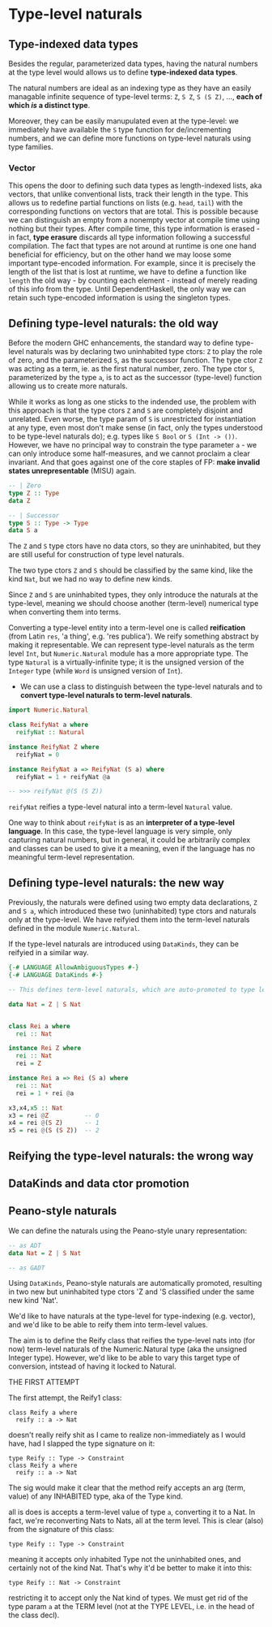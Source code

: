 # Type-level naturals

## Type-indexed data types

Besides the regular, parameterized data types, having the natural numbers at the type level would allows us to define **type-indexed data types**.

The natural numbers are ideal as an indexing type as they have an easily managable infinite sequence of type-level terms: `Z`, `S Z`, `S (S Z)`, …, **each of which *is* a distinct type**.

Moreover, they can be easily manupulated even at the type-level: we immediately have available the `S` type function for de/incrementing numbers, and we can define more functions on type-level naturals using type families.

### Vector

This opens the door to defining such data types as length-indexed lists, aka vectors, that unlike conventional lists, track their length in the type. This allows us to redefine partial functions on lists (e.g. `head`, `tail`) with the corresponding functions on vectors that are total. This is possible because we can distinguish an empty from a nonempty vector at compile time using nothing but their types. After compile time, this type information is erased - in fact, **type erasure** discards all type information following a successful compilation. The fact that types are not around at runtime is one one hand beneficial for efficiency, but on the other hand we may loose some important type-encoded information. For example, since it is precisely the length of the list that is lost at runtime, we have to define a function like `length` the old way - by counting each element - instead of merely reading of this info from the type. Until DependentHaskell, the only way we can retain such type-encoded information is using the singleton types.

## Defining type-level naturals: the old way

Before the modern GHC enhancements, the standard way to define type-level naturals was by declaring two uninhabited type ctors: `Z` to play the role of zero, and the parameterized `S`, as the successor function. The type ctor `Z` was acting as a term, ie. as the first natural number, zero. The type ctor `S`, parameterized by the type `a`, is to act as the successor (type-level) function allowing us to create more naturals.

While it works as long as one sticks to the indended use, the problem with this approach is that the type ctors `Z` and `S` are completely disjoint and unrelated. Even worse, the type param of `S` is unrestricted for instantiation at any type, even most don't make sense (in fact, only the types understood to be type-level naturals do); e.g. types like `S Bool` or `S (Int -> ())`. However, we have no principal way to constrain the type parameter `a` - we can only introduce some half-measures, and we cannot proclaim a clear invariant. And that goes against one of the core staples of FP: **make invalid states unrepresentable** (MISU) again.

```hs
-- | Zero
type Z :: Type
data Z

-- | Successor
type S :: Type -> Type
data S a
```

The `Z` and `S` type ctors have no data ctors, so they are uninhabited, but they are still useful for construction of type level naturals.

The two type ctors `Z` and `S` should be classified by the same kind, like the kind `Nat`, but we had no way to define new kinds.

Since `Z` and `S` are uninhabited types, they only introduce the naturals at the type-level, meaning we should choose another (term-level) numerical type when converting them into terms.

Converting a type-level entity into a term-level one is called **reification** (from Latin `res`, 'a thing', e.g. 'res publica'). We reify something abstract by making it representable. We can represent type-level naturals as the term level `Int`, but `Numeric.Natural` module has a more appropriate type. The type `Natural` is a virtually-infinite type; it is the unsigned version of the `Integer` type (while `Word` is unsigned version of `Int`).

* We can use a class to distinguish between the type-level naturals and to **convert type-level naturals to term-level naturals**.

```hs
import Numeric.Natural

class ReifyNat a where
  reifyNat :: Natural

instance ReifyNat Z where
  reifyNat = 0

instance ReifyNat a => ReifyNat (S a) where
  reifyNat = 1 + reifyNat @a

-- >>> reifyNat @(S (S Z))
```

`reifyNat` reifies a type-level natural into a term-level `Natural` value.

One way to think about `reifyNat` is as an **interpreter of a type-level language**. In this case, the type-level language is very simple, only capturing natural numbers, but in general, it could be arbitrarily complex and classes can be used to give it a meaning, even if the language has no meaningful term-level representation.



## Defining type-level naturals: the new way

Previously, the naturals were defined using two empty data declarations, `Z` and `S a`, which introduced these two (uninhabited) type ctors and naturals only at the type-level. We have reifyied them into the term-level naturals defined in the module `Numeric.Natural`.

If the type-level naturals are introduced using `DataKinds`, they can be reifyied in a similar way. 

```hs
{-# LANGUAGE AllowAmbiguousTypes #-}
{-# LANGUAGE DataKinds #-}

-- This defines term-level naturals, which are auto-promoted to type level, giving us the 'Z and 'S (uninhabited) type ctors, bith of kind Nat.

data Nat = Z | S Nat


class Rei a where
  rei :: Nat

instance Rei Z where
  rei :: Nat
  rei = Z

instance Rei a => Rei (S a) where
  rei :: Nat
  rei = 1 + rei @a

x3,x4,x5 :: Nat
x3 = rei @Z          -- 0
x4 = rei @(S Z)      -- 1
x5 = rei @(S (S Z))  -- 2
```

## Reifying the type-level naturals: the wrong way

## DataKinds and data ctor promotion

## Peano-style naturals

We can define the naturals using the Peano-style unary representation:

```hs
-- as ADT
data Nat = Z | S Nat

-- as GADT

```


Using `DataKinds`, Peano-style naturals are automatically promoted, resulting in 
 two new but uninhabited type ctors 'Z and 'S classified under the same new kind 'Nat'.



  We'd like to have naturals at the type-level for type-indexing (e.g. vector), and we'd like to be able to reify them into term-level values.

  The aim is to define the Reify class that reifies the type-level nats into (for now) term-level naturals of the Numeric.Natural type (aka the unsigned Integer type). However, we'd like to be able to vary this target type of conversion, intstead of having it locked to Natural.

  THE FIRST ATTEMPT

  The first attempt, the Reify1 class:

    class Reify a where
      reify :: a -> Nat

  doesn't really reify shit as I came to realize non-immediately as I would have, had I slapped the type signature on it:

    type Reify :: Type -> Constraint
    class Reify a where
      reify :: a -> Nat

  The sig would make it clear that the method reify accepts an arg (term, value) of any INHABITED type, aka of the Type kind.


  all is does is accepts a term-level value of type `a`, converting it to a Nat. In fact, we're reconverting Nats to Nats, all at the term level. This is clear (also) from the signature of this class:

    type Reify :: Type -> Constraint

  meaning it accepts only inhabited Type
  not the uninhabited ones, and certainly not of the kind Nat.
  That's why it'd be better to make it into this:

    type Reify :: Nat -> Constraint

  restricting it to accept only the Nat kind of types.
  We must get rid of the type param `a` at the TERM level
  (not at the TYPE LEVEL, i.e. in the head of the class decl).
